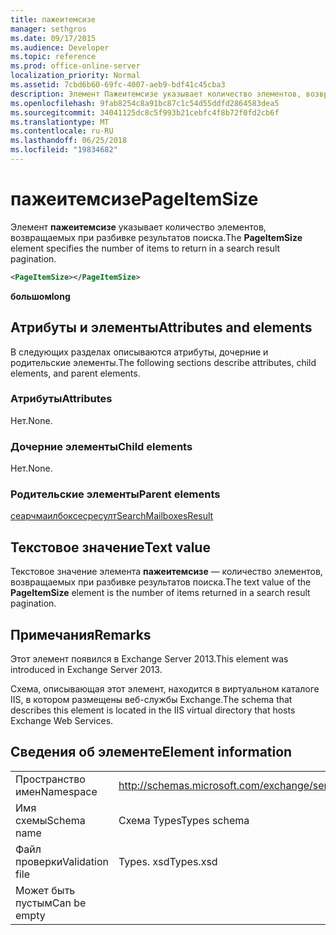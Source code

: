 ```yaml
---
title: пажеитемсизе
manager: sethgros
ms.date: 09/17/2015
ms.audience: Developer
ms.topic: reference
ms.prod: office-online-server
localization_priority: Normal
ms.assetid: 7cbd6b60-69fc-4007-aeb9-bdf41c45cba3
description: Элемент Пажеитемсизе указывает количество элементов, возвращаемых при разбивке результатов поиска.
ms.openlocfilehash: 9fab8254c8a91bc87c1c54d55ddfd2864583dea5
ms.sourcegitcommit: 34041125dc8c5f993b21cebfc4f8b72f0fd2cb6f
ms.translationtype: MT
ms.contentlocale: ru-RU
ms.lasthandoff: 06/25/2018
ms.locfileid: "19834682"
---
```

# <a name="pageitemsize"></a><span data-ttu-id="dc1c5-103">пажеитемсизе</span><span class="sxs-lookup"><span data-stu-id="dc1c5-103">PageItemSize</span></span>

<span data-ttu-id="dc1c5-104">Элемент **пажеитемсизе** указывает количество элементов, возвращаемых при разбивке результатов поиска.</span><span class="sxs-lookup"><span data-stu-id="dc1c5-104">The **PageItemSize** element specifies the number of items to return in a search result pagination.</span></span> 
  
```XML
<PageItemSize></PageItemSize>
```

 <span data-ttu-id="dc1c5-105">**большом**</span><span class="sxs-lookup"><span data-stu-id="dc1c5-105">**long**</span></span>
## <a name="attributes-and-elements"></a><span data-ttu-id="dc1c5-106">Атрибуты и элементы</span><span class="sxs-lookup"><span data-stu-id="dc1c5-106">Attributes and elements</span></span>

<span data-ttu-id="dc1c5-107">В следующих разделах описываются атрибуты, дочерние и родительские элементы.</span><span class="sxs-lookup"><span data-stu-id="dc1c5-107">The following sections describe attributes, child elements, and parent elements.</span></span>
  
### <a name="attributes"></a><span data-ttu-id="dc1c5-108">Атрибуты</span><span class="sxs-lookup"><span data-stu-id="dc1c5-108">Attributes</span></span>

<span data-ttu-id="dc1c5-109">Нет.</span><span class="sxs-lookup"><span data-stu-id="dc1c5-109">None.</span></span>
  
### <a name="child-elements"></a><span data-ttu-id="dc1c5-110">Дочерние элементы</span><span class="sxs-lookup"><span data-stu-id="dc1c5-110">Child elements</span></span>

<span data-ttu-id="dc1c5-111">Нет.</span><span class="sxs-lookup"><span data-stu-id="dc1c5-111">None.</span></span>
  
### <a name="parent-elements"></a><span data-ttu-id="dc1c5-112">Родительские элементы</span><span class="sxs-lookup"><span data-stu-id="dc1c5-112">Parent elements</span></span>

[<span data-ttu-id="dc1c5-113">сеарчмаилбоксесресулт</span><span class="sxs-lookup"><span data-stu-id="dc1c5-113">SearchMailboxesResult</span></span>](searchmailboxesresult.md)
  
## <a name="text-value"></a><span data-ttu-id="dc1c5-114">Текстовое значение</span><span class="sxs-lookup"><span data-stu-id="dc1c5-114">Text value</span></span>

<span data-ttu-id="dc1c5-115">Текстовое значение элемента **пажеитемсизе** — количество элементов, возвращаемых при разбивке результатов поиска.</span><span class="sxs-lookup"><span data-stu-id="dc1c5-115">The text value of the **PageItemSize** element is the number of items returned in a search result pagination.</span></span> 
  
## <a name="remarks"></a><span data-ttu-id="dc1c5-116">Примечания</span><span class="sxs-lookup"><span data-stu-id="dc1c5-116">Remarks</span></span>

<span data-ttu-id="dc1c5-117">Этот элемент появился в Exchange Server 2013.</span><span class="sxs-lookup"><span data-stu-id="dc1c5-117">This element was introduced in Exchange Server 2013.</span></span>
  
<span data-ttu-id="dc1c5-118">Схема, описывающая этот элемент, находится в виртуальном каталоге IIS, в котором размещены веб-службы Exchange.</span><span class="sxs-lookup"><span data-stu-id="dc1c5-118">The schema that describes this element is located in the IIS virtual directory that hosts Exchange Web Services.</span></span>
  
## <a name="element-information"></a><span data-ttu-id="dc1c5-119">Сведения об элементе</span><span class="sxs-lookup"><span data-stu-id="dc1c5-119">Element information</span></span>

|||
|:-----|:-----|
|<span data-ttu-id="dc1c5-120">Пространство имен</span><span class="sxs-lookup"><span data-stu-id="dc1c5-120">Namespace</span></span>  <br/> |http://schemas.microsoft.com/exchange/services/2006/types  <br/> |
|<span data-ttu-id="dc1c5-121">Имя схемы</span><span class="sxs-lookup"><span data-stu-id="dc1c5-121">Schema name</span></span>  <br/> |<span data-ttu-id="dc1c5-122">Схема Types</span><span class="sxs-lookup"><span data-stu-id="dc1c5-122">Types schema</span></span>  <br/> |
|<span data-ttu-id="dc1c5-123">Файл проверки</span><span class="sxs-lookup"><span data-stu-id="dc1c5-123">Validation file</span></span>  <br/> |<span data-ttu-id="dc1c5-124">Types. xsd</span><span class="sxs-lookup"><span data-stu-id="dc1c5-124">Types.xsd</span></span>  <br/> |
|<span data-ttu-id="dc1c5-125">Может быть пустым</span><span class="sxs-lookup"><span data-stu-id="dc1c5-125">Can be empty</span></span>  <br/> ||
   

